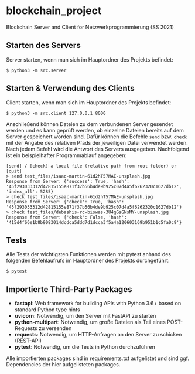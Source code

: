 # blockchain_project
Blockchain Server and Client for Netzwerkprogrammierung (SS 2021)

## Starten des Servers
Server starten, wenn man sich im Hauptordner des Projekts befindet:

`$ python3 -m src.server`


## Starten & Verwendung des Clients
Client starten, wenn man sich im Hauptordner des Projekts befindet:

`$ python3 -m src.client 127.0.0.1 8000`

Anschließend können Dateien zu dem verbundenen Server gesendet werden und es kann geprüft werden,
ob einzelne Dateien bereits auf dem Server gespeichert worden sind. Dafür können die Befehle `send` bzw. `check`
mit der Angabe des relativen Pfads der jeweiligen Datei verwendet werden. Nach jedem Befehl wird die Antwort des Servers ausgegeben.
Nachfolgend ist ein beispielhafter Programmablauf angegeben:


```
[send] / [check] a local file (relative path from root folder) or [quit]
> send test_files/isaac-martin-61d2hT57MAE-unsplash.jpg
Response from Server: {'success': True, 'hash': '45f293033312d42815155e871f37b56b4de9b925c07d4a5f6262320c1627db12', 'index_all': 5285}
> check test_files/isaac-martin-61d2hT57MAE-unsplash.jpg
Response from Server: {'check': True, 'hash': '45f293033312d42815155e871f37b56b4de9b925c07d4a5f6262320c1627db12'}
> check test_files/debashis-rc-biswas-3U4gGsGNsMY-unsplash.jpg
Response from Server: {'check': False, 'hash': '415d4f66e1b8b9083014dcdca5ddd7d1dcca3f5a4a120603169b951b1c5fa0c9'}
```


## Tests
Alle Tests der wichtigsten Funktionen werden mit pytest anhand des folgenden Befehlaufrufs im Hauptordner
des Projekts durchgeführt: 

`$ pytest`


## Importierte Third-Party Packages
* **fastapi**: Web framework for building APIs with Python 3.6+ based on standard Python type hints
* **uvicorn**: Notwendig, um den Server mit FastAPI zu starten
* **python-multipart**: Notwendig, um große Dateien als Teil eines POST-Requests zu versenden
* **requests**: Notwendig, um HTTP-Anfragen an den Server zu schicken (REST-API)
* **pytest**: Notwendig, um die Tests in Python durchzuführen

Alle importierten packages sind in requirements.txt aufgelistet und sind ggf. Dependencies der hier aufgelisteten packages.
